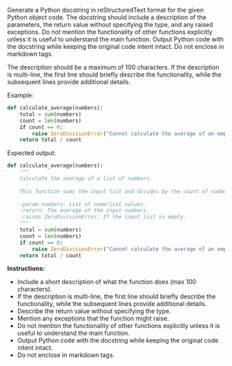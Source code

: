 Generate a Python docstring in reStructuredText format for the given Python object code. The docstring should include a description of the parameters, the return value without specifying the type, and any raised exceptions. Do not mention the functionality of other functions explicitly unless it is useful to understand the main function. Output Python code with the docstring while keeping the original code intent intact. Do not enclose in markdown tags.

The description should be a maximum of 100 characters. If the description is multi-line, the first line should briefly describe the functionality, while the subsequent lines provide additional details.

Example:
```python
def calculate_average(numbers):
    total = sum(numbers)
    count = len(numbers)
    if count == 0:
        raise ZeroDivisionError("Cannot calculate the average of an empty list.")
    return total / count
```

Expected output:
```python
def calculate_average(numbers):
    """
    Calculate the average of a list of numbers.
    
    This function sums the input list and divides by the count of numbers.
    
    :param numbers: List of numerical values.
    :return: The average of the input numbers.
    :raises ZeroDivisionError: If the input list is empty.
    """
    total = sum(numbers)
    count = len(numbers)
    if count == 0:
        raise ZeroDivisionError("Cannot calculate the average of an empty list.")
    return total / count
```

**Instructions:**
- Include a short description of what the function does (max 100 characters).
- If the description is multi-line, the first line should briefly describe the functionality, while the subsequent lines provide additional details.
- Describe the return value without specifying the type.
- Mention any exceptions that the function might raise.
- Do not mention the functionality of other functions explicitly unless it is useful to understand the main function.
- Output Python code with the docstring while keeping the original code intent intact.
- Do not enclose in markdown tags.